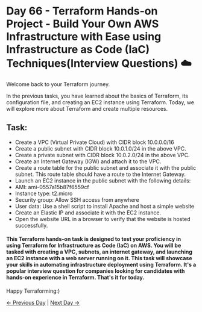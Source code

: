 # Day 66 - Terraform Hands-on Project - Build Your Own AWS Infrastructure with Ease using Infrastructure as Code (IaC) Techniques(Interview Questions) ☁️

Welcome back to your Terraform journey.

In the previous tasks, you have learned about the basics of Terraform, its configuration file, and creating an EC2 instance using Terraform. Today, we will explore more about Terraform and create multiple resources.

## Task:

- Create a VPC (Virtual Private Cloud) with CIDR block 10.0.0.0/16
- Create a public subnet with CIDR block 10.0.1.0/24 in the above VPC.
- Create a private subnet with CIDR block 10.0.2.0/24 in the above VPC.
- Create an Internet Gateway (IGW) and attach it to the VPC.
- Create a route table for the public subnet and associate it with the public subnet. This route table should have a route to the Internet Gateway.
- Launch an EC2 instance in the public subnet with the following details:
- AMI: ami-0557a15b87f6559cf
- Instance type: t2.micro
- Security group: Allow SSH access from anywhere
- User data: Use a shell script to install Apache and host a simple website
- Create an Elastic IP and associate it with the EC2 instance.
- Open the website URL in a browser to verify that the website is hosted successfully.

#### This Terraform hands-on task is designed to test your proficiency in using Terraform for Infrastructure as Code (IaC) on AWS. You will be tasked with creating a VPC, subnets, an internet gateway, and launching an EC2 instance with a web server running on it. This task will showcase your skills in automating infrastructure deployment using Terraform. It's a popular interview question for companies looking for candidates with hands-on experience in Terraform. That's it for today.

Happy Terraforming:)

[← Previous Day](../day65/tasks.md) | [Next Day →](../day67/tasks.md)
